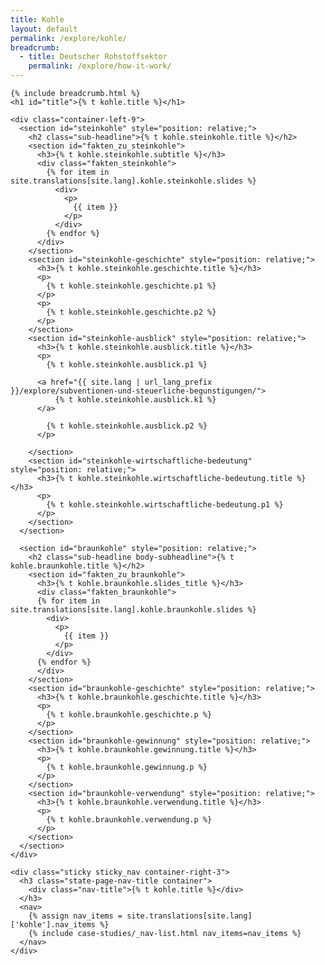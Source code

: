 ```yaml
---
title: Kohle
layout: default
permalink: /explore/kohle/
breadcrumb:
  - title: Deutscher Rohstoffsektor
    permalink: /explore/how-it-work/
---
```

<link rel="stylesheet" type="text/css" href="{{ site.baseurl_root }}/css/slick-theme.css"/>
<link rel="stylesheet" type="text/css" href="//cdn.jsdelivr.net/jquery.slick/1.6.0/slick.css"/>

<main class="container-page-wrapper layout-state-pages">
  <section class="container" style="position: relative;">

    {% include breadcrumb.html %}
    <h1 id="title">{% t kohle.title %}</h1>

    <div class="container-left-9">
      <section id="steinkohle" style="position: relative;">
        <h2 class="sub-headline">{% t kohle.steinkohle.title %}</h2>
        <section id="fakten_zu_steinkohle">
          <h3>{% t kohle.steinkohle.subtitle %}</h3>
          <div class="fakten_steinkohle">
            {% for item in site.translations[site.lang].kohle.steinkohle.slides %}
              <div>
                <p>
                  {{ item }}
                </p>
              </div>
            {% endfor %}
          </div>
        </section>
        <section id="steinkohle-geschichte" style="position: relative;">
          <h3>{% t kohle.steinkohle.geschichte.title %}</h3>
          <p>
            {% t kohle.steinkohle.geschichte.p1 %}
          </p>
          <p>
            {% t kohle.steinkohle.geschichte.p2 %}
          </p>
        </section>
        <section id="steinkohle-ausblick" style="position: relative;">
          <h3>{% t kohle.steinkohle.ausblick.title %}</h3>
          <p>
            {% t kohle.steinkohle.ausblick.p1 %}

          <a href="{{ site.lang | url_lang_prefix  }}/explore/subventionen-und-steuerliche-begunstigungen/">
              {% t kohle.steinkohle.ausblick.k1 %}
          </a>

            {% t kohle.steinkohle.ausblick.p2 %}
          </p>

        </section>
        <section id="steinkohle-wirtschaftliche-bedeutung" style="position: relative;">
          <h3>{% t kohle.steinkohle.wirtschaftliche-bedeutung.title %}</h3>
          <p>
            {% t kohle.steinkohle.wirtschaftliche-bedeutung.p1 %}
          </p>
        </section>
      </section>

      <section id="braunkohle" style="position: relative;">
        <h2 class="sub-headline body-subheadline">{% t kohle.braunkohle.title %}</h2>
        <section id="fakten_zu_braunkohle">
          <h3>{% t kohle.braunkohle.slides_title %}</h3>
          <div class="fakten_braunkohle">
          {% for item in site.translations[site.lang].kohle.braunkohle.slides %}
            <div>
              <p>
                {{ item }}
              </p>
            </div>
          {% endfor %}
          </div>
        </section>
        <section id="braunkohle-geschichte" style="position: relative;">
          <h3>{% t kohle.braunkohle.geschichte.title %}</h3>
          <p>
            {% t kohle.braunkohle.geschichte.p %}
          </p>
        </section>
        <section id="braunkohle-gewinnung" style="position: relative;">
          <h3>{% t kohle.braunkohle.gewinnung.title %}</h3>
          <p>
            {% t kohle.braunkohle.gewinnung.p %}
          </p>
        </section>
        <section id="braunkohle-verwendung" style="position: relative;">
          <h3>{% t kohle.braunkohle.verwendung.title %}</h3>
          <p>
            {% t kohle.braunkohle.verwendung.p %}
          </p>
        </section>
      </section>
    </div>

    <div class="sticky sticky_nav container-right-3">
      <h3 class="state-page-nav-title container">
        <div class="nav-title">{% t kohle.title %}</div>
      </h3>
      <nav>
        {% assign nav_items = site.translations[site.lang]['kohle'].nav_items %}
        {% include case-studies/_nav-list.html nav_items=nav_items %}
      </nav>
    </div>
  </section>
</main>

<script src="https://ajax.googleapis.com/ajax/libs/jquery/1.12.4/jquery.min.js"></script>
<script type="text/javascript" src="//cdn.jsdelivr.net/jquery.slick/1.6.0/slick.min.js"></script>
<script type="text/javascript" src="{{ site.baseurl_root }}/js/lib/static.min.js" charset="utf-8"></script>

<script type="text/javascript">
    $(document).ready(function(){
      $('.fakten_steinkohle').slick({
        dots: true,
        speed: 500
      });
      $('.fakten_braunkohle').slick({
        dots: true,
        speed: 500
      });
    });
</script>
